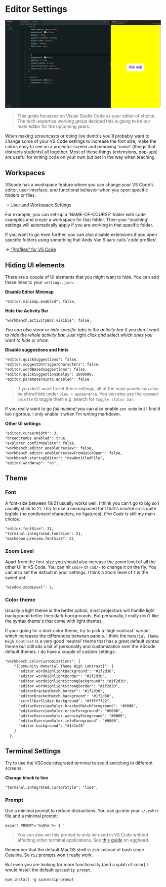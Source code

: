 # Editor Settings

![Editor View](../images/editor-view.png)

> This guide focusses on Visual Studio Code as your editor of choice. The tech-expertise working group decided this is going to be our main editor for the upcoming years.

When making screencasts or doing live demo's you'll probably want to change some of your VS Code settings to increase the font size, make the colors easy to see on a projector screen and removing 'noise' (things that distracts students) all together. Most of these things (extensions, pop-ups) are useful for writing code on your own but bet in the way when teaching.

## Workspaces

VScode has a _workspace_ feature where you can change your VS Code's editor, user interface, and functional behavior when you open specific folders or files.

→ [User and Workspace Settings](https://code.visualstudio.com/docs/getstarted/settings)

For example; you can set-up a 'NAME-OF-COURSE' folder with code examples and create a workspace for that folder. Then your 'teaching' settings will automatically apply if you are working in that specific folder.

If you want to go even further, you can also disable extensions if you open specific folders using something that Andy Van Slaars calls 'code profiles'.

→ ["Profiles" for VS Code](https://github.com/avanslaars/code-profiles)

## Hiding UI elements

There are a couple of UI elements that you might want to hide. You can add these lines to your `settings.json`.

**Disable Editor Minimap**

```
"editor.minimap.enabled": false,
```

**Hide the Activity Bar**

```
"workbench.activityBar.visible": false,
```

_You can also show or hide specific tabs in the activity bar if you don't want to hide the whole activity bar. Just right click and select which ones you want to hide or show._

**Disable suggestions and hints**

```
"editor.quickSuggestions": false,
"editor.suggestOnTriggerCharacters": false,
"editor.wordBasedSuggestions": false,
"editor.quickSuggestionsDelay": 1000000,
"editor.parameterHints.enabled": false
```

> If you don't want to set these settings, all of the main panels can also be show/hide under `view > appearence`. You can also use the `command palette` to toggle them e.g. search for `toggle status bar`.

If you really want to go _full minimal_ you can also enable `zen mode` but I find it too rigorous. I only enable it when I'm writing markdown.

**Other UI settings**

```
"editor.cursorWidth": 3,
"breadcrumbs.enabled": true,
"explorer.confirmDelete": false,
"workbench.editor.enablePreview": false,
"workbench.editor.enablePreviewFromQuickOpen": false,
"workbench.startupEditor": "newUntitledFile",
"editor.wordWrap": "on",
```

## Theme

### Font

A font-size between 18/21 usually works well. I think you can't go to big so I usually stick to `21`. I try to use a monospaced font that's _neutral_ so is quite legible (no condensed characters, no ligatures). _Fira Code_ is still my main choice.

```
"editor.fontSize": 21,
"terminal.integrated.fontSize": 21,
"markdown.preview.fontSize": 21,
```

### Zoom Level

Apart from the font-size you should also increase the zoom level of all the other UI in VS Code. You can hit `cmd/+` or `cmd/-` to change it on the fly. You can also set the default in your settings. I think a zoom level of `2` is the sweet pot.

```
"window.zoomLevel": 2,
```

### Color theme

Usually a light theme is the better option, most projectors will handle light background better then dark backgrounds. But personally, I really don't like the syntax theme's that come with light themes.

If your going for a dark color theme, try to pick a 'high contrast' variant which increases the differences between panels. I think the `Material Theme High Contrast` is a very good 'neutral' theme that has a great default syntax theme but still ads a bit of personality and customization over the VScode default themes. I do have a couple of custom settings:

```
"workbench.colorCustomizations": {
    "[Community Material Theme High Contrast]": {
      "editor.wordHighlightBackground": "#1f2d30",
      "editor.wordHighlightBorder": "#1f2d30",
      "editor.wordHighlightStrongBackground": "#1f2d30",
      "editor.wordHighlightStrongBorder": "#1f2d30",
      "editorBracketMatch.border": "#1f2d30",
      "editorBracketMatch.background": "#1f2d30",
      "scrollbarSlider.background": "#ffffff22",
      "editorOverviewRuler.bracketMatchForeground": "#0000",
      "editorOverviewRuler.errorForeground": "#0000",
      "editorOverviewRuler.warningForeground": "#0000",
      "editorOverviewRuler.infoForeground": "#0000",
      "editor.background": "#141e20"
    }
  },
```

## Terminal Settings

Try to use the VSCode integrated terminal to avoid switching to different screens.

**Change block to line**

```
"terminal.integrated.cursorStyle": "line",
```

### Prompt

Use a minimal prompt to reduce distractions. You can go into your `~/.zshrc` file and a minimal prompt:

```
export PROMPT='%n@%m %~ $ '
```

> You can also set this prompt to only be used in VS Code without affecting other terminal applications. See [this guide](https://howtoegghead.com/instructor/screencasting/terminal/) on egghead.

Remember that the default MacOS shell is zsh instead of bash since Catalina. So `PS1` prompts won't really work.

But even you are looking for more functionality (and a splah of color) I would install the default `spaceship prompt`.

```
npm install -g spaceship-prompt
```
